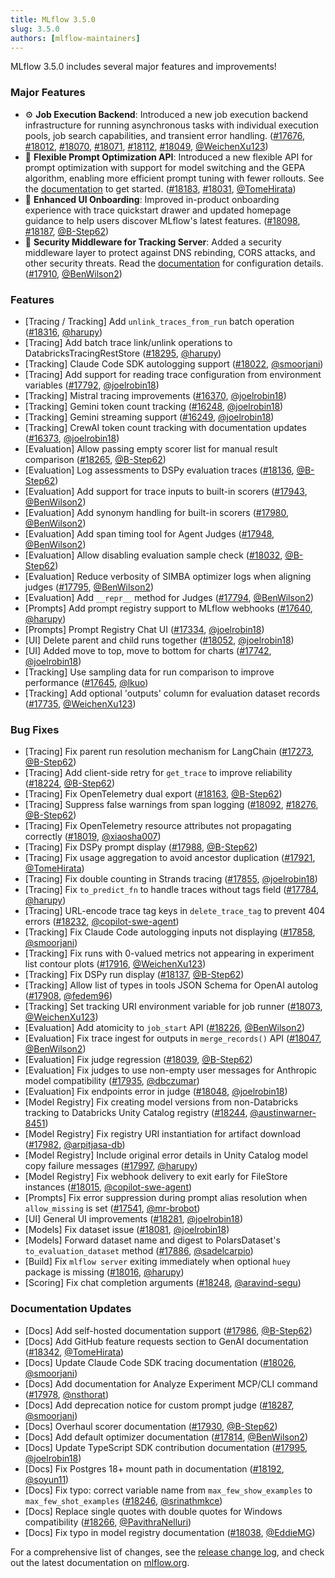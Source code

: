 ```yaml
---
title: MLflow 3.5.0
slug: 3.5.0
authors: [mlflow-maintainers]
---
```


MLflow 3.5.0 includes several major features and improvements!

### Major Features

- ⚙️ **Job Execution Backend**: Introduced a new job execution backend infrastructure for running asynchronous tasks with individual execution pools, job search capabilities, and transient error handling. ([#17676](https://github.com/mlflow/mlflow/pull/17676), [#18012](https://github.com/mlflow/mlflow/pull/18012), [#18070](https://github.com/mlflow/mlflow/pull/18070), [#18071](https://github.com/mlflow/mlflow/pull/18071), [#18112](https://github.com/mlflow/mlflow/pull/18112), [#18049](https://github.com/mlflow/mlflow/pull/18049), [@WeichenXu123](https://github.com/WeichenXu123))
- 🎯 **Flexible Prompt Optimization API**: Introduced a new flexible API for prompt optimization with support for model switching and the GEPA algorithm, enabling more efficient prompt tuning with fewer rollouts. See the [documentation](https://mlflow.org/docs/latest/genai/prompt-registry/optimize-prompts/) to get started. ([#18183](https://github.com/mlflow/mlflow/pull/18183), [#18031](https://github.com/mlflow/mlflow/pull/18031), [@TomeHirata](https://github.com/TomeHirata))
- 🎨 **Enhanced UI Onboarding**: Improved in-product onboarding experience with trace quickstart drawer and updated homepage guidance to help users discover MLflow's latest features. ([#18098](https://github.com/mlflow/mlflow/pull/18098), [#18187](https://github.com/mlflow/mlflow/pull/18187), [@B-Step62](https://github.com/B-Step62))
- 🔐 **Security Middleware for Tracking Server**: Added a security middleware layer to protect against DNS rebinding, CORS attacks, and other security threats. Read the [documentation](https://mlflow.org/docs/latest/ml/tracking/server/security/) for configuration details. ([#17910](https://github.com/mlflow/mlflow/pull/17910), [@BenWilson2](https://github.com/BenWilson2))

### Features

- [Tracing / Tracking] Add `unlink_traces_from_run` batch operation ([#18316](https://github.com/mlflow/mlflow/pull/18316), [@harupy](https://github.com/harupy))
- [Tracing] Add batch trace link/unlink operations to DatabricksTracingRestStore ([#18295](https://github.com/mlflow/mlflow/pull/18295), [@harupy](https://github.com/harupy))
- [Tracking] Claude Code SDK autologging support ([#18022](https://github.com/mlflow/mlflow/pull/18022), [@smoorjani](https://github.com/smoorjani))
- [Tracing] Add support for reading trace configuration from environment variables ([#17792](https://github.com/mlflow/mlflow/pull/17792), [@joelrobin18](https://github.com/joelrobin18))
- [Tracking] Mistral tracing improvements ([#16370](https://github.com/mlflow/mlflow/pull/16370), [@joelrobin18](https://github.com/joelrobin18))
- [Tracking] Gemini token count tracking ([#16248](https://github.com/mlflow/mlflow/pull/16248), [@joelrobin18](https://github.com/joelrobin18))
- [Tracking] Gemini streaming support ([#16249](https://github.com/mlflow/mlflow/pull/16249), [@joelrobin18](https://github.com/joelrobin18))
- [Tracking] CrewAI token count tracking with documentation updates ([#16373](https://github.com/mlflow/mlflow/pull/16373), [@joelrobin18](https://github.com/joelrobin18))
- [Evaluation] Allow passing empty scorer list for manual result comparison ([#18265](https://github.com/mlflow/mlflow/pull/18265), [@B-Step62](https://github.com/B-Step62))
- [Evaluation] Log assessments to DSPy evaluation traces ([#18136](https://github.com/mlflow/mlflow/pull/18136), [@B-Step62](https://github.com/B-Step62))
- [Evaluation] Add support for trace inputs to built-in scorers ([#17943](https://github.com/mlflow/mlflow/pull/17943), [@BenWilson2](https://github.com/BenWilson2))
- [Evaluation] Add synonym handling for built-in scorers ([#17980](https://github.com/mlflow/mlflow/pull/17980), [@BenWilson2](https://github.com/BenWilson2))
- [Evaluation] Add span timing tool for Agent Judges ([#17948](https://github.com/mlflow/mlflow/pull/17948), [@BenWilson2](https://github.com/BenWilson2))
- [Evaluation] Allow disabling evaluation sample check ([#18032](https://github.com/mlflow/mlflow/pull/18032), [@B-Step62](https://github.com/B-Step62))
- [Evaluation] Reduce verbosity of SIMBA optimizer logs when aligning judges ([#17795](https://github.com/mlflow/mlflow/pull/17795), [@BenWilson2](https://github.com/BenWilson2))
- [Evaluation] Add `__repr__` method for Judges ([#17794](https://github.com/mlflow/mlflow/pull/17794), [@BenWilson2](https://github.com/BenWilson2))
- [Prompts] Add prompt registry support to MLflow webhooks ([#17640](https://github.com/mlflow/mlflow/pull/17640), [@harupy](https://github.com/harupy))
- [Prompts] Prompt Registry Chat UI ([#17334](https://github.com/mlflow/mlflow/pull/17334), [@joelrobin18](https://github.com/joelrobin18))
- [UI] Delete parent and child runs together ([#18052](https://github.com/mlflow/mlflow/pull/18052), [@joelrobin18](https://github.com/joelrobin18))
- [UI] Added move to top, move to bottom for charts ([#17742](https://github.com/mlflow/mlflow/pull/17742), [@joelrobin18](https://github.com/joelrobin18))
- [Tracking] Use sampling data for run comparison to improve performance ([#17645](https://github.com/mlflow/mlflow/pull/17645), [@lkuo](https://github.com/lkuo))
- [Tracking] Add optional 'outputs' column for evaluation dataset records ([#17735](https://github.com/mlflow/mlflow/pull/17735), [@WeichenXu123](https://github.com/WeichenXu123))

### Bug Fixes

- [Tracing] Fix parent run resolution mechanism for LangChain ([#17273](https://github.com/mlflow/mlflow/pull/17273), [@B-Step62](https://github.com/B-Step62))
- [Tracing] Add client-side retry for `get_trace` to improve reliability ([#18224](https://github.com/mlflow/mlflow/pull/18224), [@B-Step62](https://github.com/B-Step62))
- [Tracing] Fix OpenTelemetry dual export ([#18163](https://github.com/mlflow/mlflow/pull/18163), [@B-Step62](https://github.com/B-Step62))
- [Tracing] Suppress false warnings from span logging ([#18092](https://github.com/mlflow/mlflow/pull/18092), [#18276](https://github.com/mlflow/mlflow/pull/18276), [@B-Step62](https://github.com/B-Step62))
- [Tracing] Fix OpenTelemetry resource attributes not propagating correctly ([#18019](https://github.com/mlflow/mlflow/pull/18019), [@xiaosha007](https://github.com/xiaosha007))
- [Tracing] Fix DSPy prompt display ([#17988](https://github.com/mlflow/mlflow/pull/17988), [@B-Step62](https://github.com/B-Step62))
- [Tracing] Fix usage aggregation to avoid ancestor duplication ([#17921](https://github.com/mlflow/mlflow/pull/17921), [@TomeHirata](https://github.com/TomeHirata))
- [Tracing] Fix double counting in Strands tracing ([#17855](https://github.com/mlflow/mlflow/pull/17855), [@joelrobin18](https://github.com/joelrobin18))
- [Tracing] Fix `to_predict_fn` to handle traces without tags field ([#17784](https://github.com/mlflow/mlflow/pull/17784), [@harupy](https://github.com/harupy))
- [Tracing] URL-encode trace tag keys in `delete_trace_tag` to prevent 404 errors ([#18232](https://github.com/mlflow/mlflow/pull/18232), [@copilot-swe-agent](https://github.com/copilot-swe-agent))
- [Tracking] Fix Claude Code autologging inputs not displaying ([#17858](https://github.com/mlflow/mlflow/pull/17858), [@smoorjani](https://github.com/smoorjani))
- [Tracking] Fix runs with 0-valued metrics not appearing in experiment list contour plots ([#17916](https://github.com/mlflow/mlflow/pull/17916), [@WeichenXu123](https://github.com/WeichenXu123))
- [Tracking] Fix DSPy run display ([#18137](https://github.com/mlflow/mlflow/pull/18137), [@B-Step62](https://github.com/B-Step62))
- [Tracking] Allow list of types in tools JSON Schema for OpenAI autolog ([#17908](https://github.com/mlflow/mlflow/pull/17908), [@fedem96](https://github.com/fedem96))
- [Tracking] Set tracking URI environment variable for job runner ([#18073](https://github.com/mlflow/mlflow/pull/18073), [@WeichenXu123](https://github.com/WeichenXu123))
- [Evaluation] Add atomicity to `job_start` API ([#18226](https://github.com/mlflow/mlflow/pull/18226), [@BenWilson2](https://github.com/BenWilson2))
- [Evaluation] Fix trace ingest for outputs in `merge_records()` API ([#18047](https://github.com/mlflow/mlflow/pull/18047), [@BenWilson2](https://github.com/BenWilson2))
- [Evaluation] Fix judge regression ([#18039](https://github.com/mlflow/mlflow/pull/18039), [@B-Step62](https://github.com/B-Step62))
- [Evaluation] Fix judges to use non-empty user messages for Anthropic model compatibility ([#17935](https://github.com/mlflow/mlflow/pull/17935), [@dbczumar](https://github.com/dbczumar))
- [Evaluation] Fix endpoints error in judge ([#18048](https://github.com/mlflow/mlflow/pull/18048), [@joelrobin18](https://github.com/joelrobin18))
- [Model Registry] Fix creating model versions from non-Databricks tracking to Databricks Unity Catalog registry ([#18244](https://github.com/mlflow/mlflow/pull/18244), [@austinwarner-8451](https://github.com/austinwarner-8451))
- [Model Registry] Fix registry URI instantiation for artifact download ([#17982](https://github.com/mlflow/mlflow/pull/17982), [@arpitjasa-db](https://github.com/arpitjasa-db))
- [Model Registry] Include original error details in Unity Catalog model copy failure messages ([#17997](https://github.com/mlflow/mlflow/pull/17997), [@harupy](https://github.com/harupy))
- [Model Registry] Fix webhook delivery to exit early for FileStore instances ([#18015](https://github.com/mlflow/mlflow/pull/18015), [@copilot-swe-agent](https://github.com/copilot-swe-agent))
- [Prompts] Fix error suppression during prompt alias resolution when `allow_missing` is set ([#17541](https://github.com/mlflow/mlflow/pull/17541), [@mr-brobot](https://github.com/mr-brobot))
- [UI] General UI improvements ([#18281](https://github.com/mlflow/mlflow/pull/18281), [@joelrobin18](https://github.com/joelrobin18))
- [Models] Fix dataset issue ([#18081](https://github.com/mlflow/mlflow/pull/18081), [@joelrobin18](https://github.com/joelrobin18))
- [Models] Forward dataset name and digest to PolarsDataset's `to_evaluation_dataset` method ([#17886](https://github.com/mlflow/mlflow/pull/17886), [@sadelcarpio](https://github.com/sadelcarpio))
- [Build] Fix `mlflow server` exiting immediately when optional `huey` package is missing ([#18016](https://github.com/mlflow/mlflow/pull/18016), [@harupy](https://github.com/harupy))
- [Scoring] Fix chat completion arguments ([#18248](https://github.com/mlflow/mlflow/pull/18248), [@aravind-segu](https://github.com/aravind-segu))

### Documentation Updates

- [Docs] Add self-hosted documentation support ([#17986](https://github.com/mlflow/mlflow/pull/17986), [@B-Step62](https://github.com/B-Step62))
- [Docs] Add GitHub feature requests section to GenAI documentation ([#18342](https://github.com/mlflow/mlflow/pull/18342), [@TomeHirata](https://github.com/TomeHirata))
- [Docs] Update Claude Code SDK tracing documentation ([#18026](https://github.com/mlflow/mlflow/pull/18026), [@smoorjani](https://github.com/smoorjani))
- [Docs] Add documentation for Analyze Experiment MCP/CLI command ([#17978](https://github.com/mlflow/mlflow/pull/17978), [@nsthorat](https://github.com/nsthorat))
- [Docs] Add deprecation notice for custom prompt judge ([#18287](https://github.com/mlflow/mlflow/pull/18287), [@smoorjani](https://github.com/smoorjani))
- [Docs] Overhaul scorer documentation ([#17930](https://github.com/mlflow/mlflow/pull/17930), [@B-Step62](https://github.com/B-Step62))
- [Docs] Add default optimizer documentation ([#17814](https://github.com/mlflow/mlflow/pull/17814), [@BenWilson2](https://github.com/BenWilson2))
- [Docs] Update TypeScript SDK contribution documentation ([#17995](https://github.com/mlflow/mlflow/pull/17995), [@joelrobin18](https://github.com/joelrobin18))
- [Docs] Fix Postgres 18+ mount path in documentation ([#18192](https://github.com/mlflow/mlflow/pull/18192), [@soyun11](https://github.com/soyun11))
- [Docs] Fix typo: correct variable name from `max_few_show_examples` to `max_few_shot_examples` ([#18246](https://github.com/mlflow/mlflow/pull/18246), [@srinathmkce](https://github.com/srinathmkce))
- [Docs] Replace single quotes with double quotes for Windows compatibility ([#18266](https://github.com/mlflow/mlflow/pull/18266), [@PavithraNelluri](https://github.com/PavithraNelluri))
- [Docs] Fix typo in model registry documentation ([#18038](https://github.com/mlflow/mlflow/pull/18038), [@EddieMG](https://github.com/EddieMG))

For a comprehensive list of changes, see the [release change log](https://github.com/mlflow/mlflow/releases/tag/v3.5.0), and check out the latest documentation on [mlflow.org](http://mlflow.org/).
